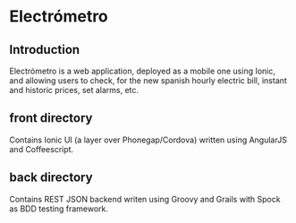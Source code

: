Electrómetro
==============

Introduction
--------------

Electrómetro is a web application, deployed as a mobile one using Ionic, and allowing users to check, for the new spanish hourly electric bill, instant and historic prices, set alarms, etc.

front directory
--------------

Contains Ionic UI (a layer over Phonegap/Cordova) written using AngularJS and Coffeescript.

back directory
--------------

Contains REST JSON backend writen using Groovy and Grails with Spock as BDD testing framework.
